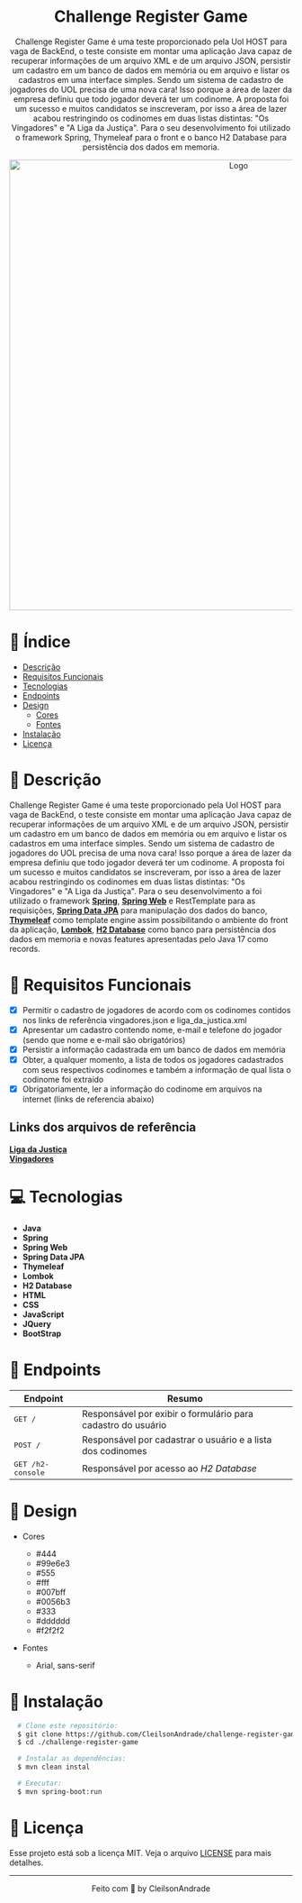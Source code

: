 <div align="center">
  <h1>Challenge Register Game</h1>
  <p>
	Challenge Register Game é uma teste proporcionado pela Uol HOST para vaga de BackEnd, o teste consiste em montar uma aplicação Java capaz de recuperar informações de um arquivo XML e de um arquivo JSON, persistir um cadastro em um banco de dados em memória ou em arquivo e listar os cadastros em uma interface simples. Sendo um sistema de cadastro de jogadores do UOL precisa de uma nova cara! Isso porque a área de lazer da empresa definiu que todo jogador deverá ter um codinome. A proposta foi um sucesso e muitos candidatos se inscreveram, por isso a área de lazer acabou restringindo os codinomes em duas listas distintas: "Os Vingadores" e "A Liga da Justiça". Para o seu desenvolvimento foi utilizado o framework Spring, Thymeleaf para o front e o banco H2 Database para persistência dos dados em memoria.
	</p>
  <img src="./referencias/arquitetura.png" alt="Logo" width="800">
</div>

# 📒 Índice
* [Descrição](#descrição)
* [Requisitos Funcionais](#requisitos)
* [Tecnologias](#tecnologias)
* [Endpoints](#endpoints)
* [Design](#design)
  * [Cores](#cores)
  * [Fontes](#fontes)
* [Instalação](#instalação)
* [Licença](#licença)

# 📃 <span id="descrição">Descrição</span>
Challenge Register Game é uma teste proporcionado pela Uol HOST para vaga de BackEnd, o teste consiste em montar uma aplicação Java capaz de recuperar informações de um arquivo XML e de um arquivo JSON, persistir um cadastro em um banco de dados em memória ou em arquivo e listar os cadastros em uma interface simples. Sendo um sistema de cadastro de jogadores do UOL precisa de uma nova cara! Isso porque a área de lazer da empresa definiu que todo jogador deverá ter um codinome. A proposta foi um sucesso e muitos candidatos se inscreveram, por isso a área de lazer acabou restringindo os codinomes em duas listas distintas: "Os Vingadores" e "A Liga da Justiça".
Para o seu desenvolvimento a foi utilizado o framework [**Spring**](https://spring.io/), [**Spring Web**](https://docs.spring.io/spring-boot/docs/current/reference/html/web.html) e RestTemplate para as requisições, [**Spring Data JPA**](https://spring.io/projects/spring-data-jpa) para manipulação dos dados do banco, [**Thymeleaf**](https://www.thymeleaf.org/) como template engine assim possibilitando o ambiente do front da aplicação, [**Lombok**](https://projectlombok.org/), [**H2 Database**](https://www.h2database.com/html/main.html) como banco para persistência dos dados em memoria e novas features apresentadas pelo Java 17 como records.

# 📌 <span id="requisitos">Requisitos Funcionais</span>
- [x] Permitir o cadastro de jogadores de acordo com os codinomes contidos nos links de referência vingadores.json e liga_da_justica.xml
- [x] Apresentar um cadastro contendo nome, e-mail e telefone do jogador (sendo que nome e e-mail são obrigatórios)
- [x] Persistir a informação cadastrada em um banco de dados em memória
- [x] Obter, a qualquer momento, a lista de todos os jogadores cadastrados com seus respectivos codinomes e também a informação de qual lista o codinome foi extraído
- [x] Obrigatoriamente, ler a informação do codinome em arquivos na internet (links de referencia abaixo)

## Links dos arquivos de referência
[**Liga da Justiça**](./referencias/liga_da_justica.xml)
<br>
[**Vingadores**](./referencias/vingadores.json)

# 💻 <span id="tecnologias">Tecnologias</span>
- **Java**
- **Spring**
- **Spring Web**
- **Spring Data JPA**
- **Thymeleaf**
- **Lombok**
- **H2 Database**
- **HTML**
- **CSS**
- **JavaScript**
- **JQuery**
- **BootStrap**

# 📍 <span id="endpoints">Endpoints</span>
| Endpoint               | Resumo                                          
|----------------------|-----------------------------------------------------
| <kbd>GET / </kbd> | Responsável por exibir o formulário para cadastro do usuário
| <kbd>POST / </kbd> | Responsável por cadastrar o usuário e a lista dos codinomes
| <kbd>GET /h2-console </kbd> | Responsável por acesso ao *H2 Database*

# 🎨 <span id="design">Design</span>
- <span id="cores">Cores<br></span>
  * #444<br>
  * #99e6e3<br>
  * #555<br>
  * #fff<br>
  * #007bff<br>
  * #0056b3<br>
  * #333<br>
  * #dddddd<br>
  * #f2f2f2<br>

- <span id="fontes">Fontes<br></span>
  * Arial, sans-serif

# 🚀 <span id="instalação">Instalação</span>
```bash
  # Clone este repositório:
  $ git clone https://github.com/CleilsonAndrade/challenge-register-game.git
  $ cd ./challenge-register-game

  # Instalar as dependências:
  $ mvn clean instal

  # Executar:
  $ mvn spring-boot:run
```

# 📝 <span id="licença">Licença</span>
Esse projeto está sob a licença MIT. Veja o arquivo [LICENSE](LICENSE) para mais detalhes.

---

<p align="center">
  Feito com 💜 by CleilsonAndrade
</p>
